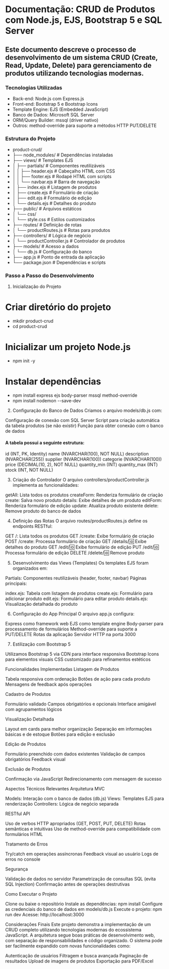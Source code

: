# Documentação: CRUD de Produtos com Node.js, EJS, Bootstrap 5 e SQL Server
## Este documento descreve o processo de desenvolvimento de um sistema CRUD (Create, Read, Update, Delete) para gerenciamento de produtos utilizando tecnologias modernas.
### Tecnologias Utilizadas

- Back-end: Node.js com Express.js
- Front-end: Bootstrap 5 e Bootstrap Icons
- Template Engine: EJS (Embedded JavaScript)
- Banco de Dados: Microsoft SQL Server
- ORM/Query Builder: mssql (driver nativo)
- Outros: method-override para suporte a métodos HTTP PUT/DELETE

### Estrutura do Projeto

- product-crud/
-  ├── node_modules/              # Dependências instaladas
-  ├── views/                     # Templates EJS
-  │   ├── partials/              # Componentes reutilizáveis
-  │   │   ├── header.ejs         # Cabeçalho HTML com CSS
-  │   │   ├── footer.ejs         # Rodapé HTML com scripts
-  │   │   └── navbar.ejs         # Barra de navegação
-  │   ├── index.ejs              # Listagem de produtos
-  │   ├── create.ejs             # Formulário de criação
-  │   ├── edit.ejs               # Formulário de edição
-  │   └── details.ejs            # Detalhes do produto
-  ├── public/                    # Arquivos estáticos
-  │   └── css/
-  │       └── style.css          # Estilos customizados
-  ├── routes/                    # Definição de rotas
-  │   └── productRoutes.js       # Rotas para produtos
-  ├── controllers/               # Lógica de negócio
-  │   └── productController.js   # Controlador de produtos
-  ├── models/                    # Acesso a dados
-  │   └── db.js                  # Configuração do banco
-  ├── app.js                     # Ponto de entrada da aplicação
-  └── package.json               # Dependências e scripts

### Passo a Passo do Desenvolvimento
1. Inicialização do Projeto

# Criar diretório do projeto
- mkdir product-crud
- cd product-crud

# Inicializar um projeto Node.js
- npm init -y

# Instalar dependências
- npm install express ejs body-parser mssql method-override
- npm install nodemon --save-dev

2. Configuração do Banco de Dados
Criamos o arquivo models/db.js com:

Configuração de conexão com SQL Server
Script para criação automática da tabela produtos (se não existir)
Função para obter conexão com o banco de dados

#### A tabela possui a seguinte estrutura:

id (INT, PK, Identity)
name (NVARCHAR(100), NOT NULL)
description (NVARCHAR(255))
supplier (NVARCHAR(100))
categorie (NVARCHAR(100))
price (DECIMAL(10, 2), NOT NULL)
quantity_min (INT)
quantity_max (INT)
stock (INT, NOT NULL)

3. Criação do Controlador
O arquivo controllers/productController.js implementa as funcionalidades:

getAll: Lista todos os produtos
createForm: Renderiza formulário de criação
create: Salva novo produto
details: Exibe detalhes de um produto
editForm: Renderiza formulário de edição
update: Atualiza produto existente
delete: Remove produto do banco de dados

4. Definição das Rotas
O arquivo routes/productRoutes.js define os endpoints RESTful:

GET /: Lista todos os produtos
GET /create: Exibe formulário de criação
POST /create: Processa formulário de criação
GET /details/:id: Exibe detalhes do produto
GET /edit/:id: Exibe formulário de edição
PUT /edit/:id: Processa formulário de edição
DELETE /delete/:id: Remove produto

5. Desenvolvimento das Views (Templates)
Os templates EJS foram organizados em:

Partials: Componentes reutilizáveis (header, footer, navbar)
Páginas principais:

index.ejs: Tabela com listagem de produtos
create.ejs: Formulário para adicionar produto
edit.ejs: Formulário para editar produto
details.ejs: Visualização detalhada do produto



6. Configuração do App Principal
O arquivo app.js configura:

Express como framework web
EJS como template engine
Body-parser para processamento de formulários
Method-override para suporte a PUT/DELETE
Rotas da aplicação
Servidor HTTP na porta 3000

7. Estilização com Bootstrap 5

Utilizamos Bootstrap 5 via CDN para interface responsiva
Bootstrap Icons para elementos visuais
CSS customizado para refinamentos estéticos

Funcionalidades Implementadas
Listagem de Produtos

Tabela responsiva com ordenação
Botões de ação para cada produto
Mensagens de feedback após operações

Cadastro de Produtos

Formulário validado
Campos obrigatórios e opcionais
Interface amigável com agrupamentos lógicos

Visualização Detalhada

Layout em cards para melhor organização
Separação em informações básicas e de estoque
Botões para edição e exclusão

Edição de Produtos

Formulário preenchido com dados existentes
Validação de campos obrigatórios
Feedback visual

Exclusão de Produtos

Confirmação via JavaScript
Redirecionamento com mensagem de sucesso

Aspectos Técnicos Relevantes
Arquitetura MVC

Models: Interação com o banco de dados (db.js)
Views: Templates EJS para renderização
Controllers: Lógica de negócio separada

RESTful API

Uso de verbos HTTP apropriados (GET, POST, PUT, DELETE)
Rotas semânticas e intuitivas
Uso de method-override para compatibilidade com formulários HTML

Tratamento de Erros

Try/catch em operações assíncronas
Feedback visual ao usuário
Logs de erros no console

Segurança

Validação de dados no servidor
Parametrização de consultas SQL (evita SQL Injection)
Confirmação antes de operações destrutivas

Como Executar o Projeto

Clone ou baixe o repositório
Instale as dependências: npm install
Configure as credenciais do banco de dados em models/db.js
Execute o projeto: npm run dev
Acesse: http://localhost:3000

Considerações Finais
Este projeto demonstra a implementação de um CRUD completo utilizando tecnologias modernas do ecossistema JavaScript. A arquitetura segue boas práticas de desenvolvimento web, com separação de responsabilidades e código organizado.
O sistema pode ser facilmente expandido com novas funcionalidades como:

Autenticação de usuários
Filtragem e busca avançada
Paginação de resultados
Upload de imagens de produtos
Exportação para PDF/Excel